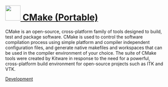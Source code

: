 # [<img src="https://cdn.jsdelivr.net/gh/chocolatey-community/chocolatey-coreteampackages@5633c4413a8b71f75f379190546a0047c0e0b12b/icons/cmake.png" height="48" width="48" /> CMake (Portable)](https://chocolatey.org/packages/cmake.portable)

CMake is an open-source, cross-platform family of tools designed to build, test and package software. CMake is used to control the software compilation process using simple platform and compiler independent configuration files, and generate native makefiles and workspaces that can be used in the compiler environment of your choice. The suite of CMake tools were created by Kitware in response to the need for a powerful, cross-platform build environment for open-source projects such as ITK and VTK.

[Development](https://www.cmake.org/developer-resources/)
